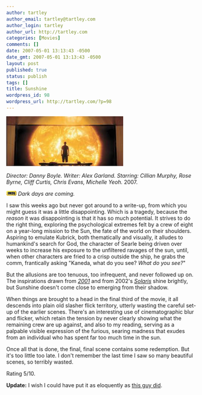 ```yaml
---
author: tartley
author_email: tartley@tartley.com
author_login: tartley
author_url: http://tartley.com
categories: [Movies]
comments: []
date: 2007-05-01 13:13:43 -0500
date_gmt: 2007-05-01 13:13:43 -0500
layout: post
published: true
status: publish
tags: []
title: Sunshine
wordpress_id: 98
wordpress_url: http://tartley.com/?p=98
---
```


![](/assets/2007/05/smithc7584042007p01.jpg "Turned out nice again.")

*Director: Danny Boyle.*
*Writer: Alex Garland.*
*Starring: Cillian Murphy, Rose Byrne, Cliff Curtis, Chris Evans, Michelle Yeoh.*
2007.

[![Internet Movie Database](/assets/2007/03/imdb.png)](http://imdb.com/title/tt0448134/)
*Dark days are coming.*

I saw this weeks ago but never got around to a write-up, from which you
might guess it was a little disappointing. Which is a tragedy, because
the *reason* it was disappointing is that it has so much potential. It
strives to do the right thing, exploring the psychological extremes felt
by a crew of eight on a year-long mission to the Sun, the fate of the
world on their shoulders. Aspiring to emulate Kubrick, both thematically
and visually, it alludes to humankind's search for God, the character of
Searle being driven over weeks to increase his exposure to the
unfiltered ravages of the sun, until, when other characters are fried to
a crisp outside the ship, he grabs the comm, frantically asking "Kaneda,
what do you see? *What do you see?*"

But the allusions are too tenuous, too infrequent, and never followed up
on. The inspirations drawn from
[*2001*](http://imdb.com/title/tt0062622/) and from 2002's
[*Solaris*](http://imdb.com/title/tt0307479/) shine brightly, but
Sunshine doesn't come close to emerging from their shadow.

When things are brought to a head in the final third of the movie, it
all descends into plain old slasher flick territory, utterly wasting the
careful set-up of the earlier scenes. There's an interesting use of
cinematographic blur and flicker, which retain the tension by never
clearly showing what the remaining crew are up against, and also to my
reading, serving as a palpable visible expression of the furious,
searing madness that exudes from an individual who has spent far too
much time in the sun.

Once all that is done, the final, final scene contains some redemption.
But it's too little too late. I don't remember the last time I saw so
many beautiful scenes, so terribly wasted.

Rating 5/10.

**Update:** I wish I could have put it as eloquently as [this guy
did](http://bldgblog.blogspot.com/2007/07/chemical-radiance-review-of-film.html).
